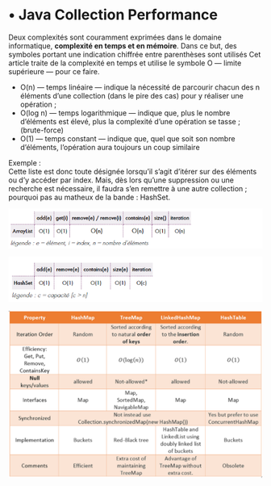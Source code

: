 # • Java Collection Performance
Deux complexités sont couramment exprimées dans le domaine informatique, **complexité en temps et en mémoire**. Dans ce but,
des symboles portant une indication chiffrée entre parenthèses sont utilisés
Cet article traite de la complexité en temps et utilise le symbole O — limite supérieure — pour ce faire.

+ O(n) — temps linéaire — indique la nécessité de parcourir chacun des n éléments d’une collection (dans le pire
des cas) pour y réaliser une opération ;
+ O(log n) — temps logarithmique — indique que, plus le nombre d’éléments est élevé, plus la complexité d’une 
opération se tasse ; (brute-force)
+ O(1) — temps constant — indique que, quel que soit son nombre d’éléments, l’opération aura toujours un coup 
similaire

Exemple :   
Cette liste est donc toute désignée lorsqu’il s’agit d’itérer sur des éléments ou d’y accéder par index. Mais,
dès lors qu’une suppression ou une recherche est nécessaire, il faudra s’en remettre à une autre collection ; 
pourquoi pas au matheux de la bande : HashSet. 

![img.png](img.png)  

![img_1.png](img_1.png)   

![img_2.png](img_2.png)

